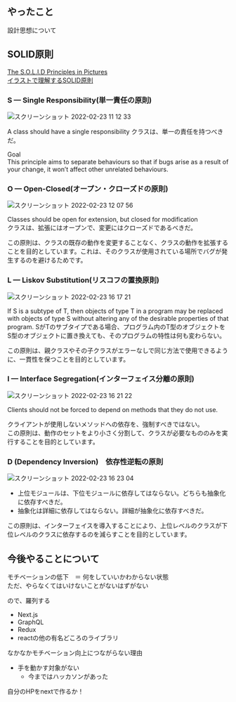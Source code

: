 ## やったこと
設計思想について

## SOLID原則
[The S.O.L.I.D Principles in Pictures](https://medium.com/backticks-tildes/the-s-o-l-i-d-principles-in-pictures-b34ce2f1e898)  
[イラストで理解するSOLID原則](https://qiita.com/baby-degu/items/d058a62f145235a0f007)  

### S — Single Responsibility(単一責任の原則)

![スクリーンショット 2022-02-23 11 12 33](https://user-images.githubusercontent.com/78260526/155251033-e23e0e13-7c5d-4de5-9878-bb5202356ebd.png)  

A class should have a single responsibility
クラスは、単一の責任を持つべきだ。


Goal  
This principle aims to separate behaviours so that if bugs arise as a result of your change, it won’t affect other unrelated behaviours.

### O — Open-Closed(オープン・クローズドの原則)  

![スクリーンショット 2022-02-23 12 07 56](https://user-images.githubusercontent.com/78260526/155255583-51bdf052-446b-46e8-9a94-baf76adfb932.png)  

Classes should be open for extension, but closed for modification  
クラスは、拡張にはオープンで、変更にはクローズドであるべきだ。

この原則は、クラスの既存の動作を変更することなく、クラスの動作を拡張することを目的としています。これは、そのクラスが使用されている場所でバグが発生するのを避けるためです。


### L — Liskov Substitution(リスコフの置換原則)  

![スクリーンショット 2022-02-23 16 17 21](https://user-images.githubusercontent.com/78260526/155275747-8fb9060b-b0f7-49d1-9c30-66eaf2d75c24.png)  

If S is a subtype of T, then objects of type T in a program may be replaced with objects of type S without altering any of the desirable properties of that program.
SがTのサブタイプである場合、プログラム内のT型のオブジェクトをS型のオブジェクトに置き換えても、そのプログラムの特性は何も変わらない。  

この原則は、親クラスやその子クラスがエラーなしで同じ方法で使用できるように、一貫性を保つことを目的としています。


### I — Interface Segregation(インターフェイス分離の原則)

![スクリーンショット 2022-02-23 16 21 22](https://user-images.githubusercontent.com/78260526/155276139-e792a6e1-43ef-401b-afb7-8355dc2c7b93.png)

Clients should not be forced to depend on methods that they do not use.  

クライアントが使用しないメソッドへの依存を、強制すべきではない。  
この原則は、動作のセットをより小さく分割して、クラスが必要なもののみを実行することを目的としています。


### D (Dependency Inversion)　依存性逆転の原則

![スクリーンショット 2022-02-23 16 23 04](https://user-images.githubusercontent.com/78260526/155276302-4c2f1724-1f65-4825-81dc-cc1fea3370ca.png)  

- 上位モジュールは、下位モジュールに依存してはならない。どちらも抽象化に依存すべきだ。
- 抽象化は詳細に依存してはならない。詳細が抽象化に依存すべきだ。

この原則は、インターフェイスを導入することにより、上位レベルのクラスが下位レベルのクラスに依存するのを減らすことを目的としています。  


## 今後やることについて
モチベーションの低下　＝ 何をしていいかわからない状態  
ただ、やらなくてはいけないことがないはずがない  

ので、羅列する

- Next.js
- GraphQL
- Redux
- reactの他の有名どころのライブラリ


なかなかモチベーション向上につながらない理由
- 手を動かす対象がない
  - 今まではハッカソンがあった

自分のHPをnextで作るか！  

